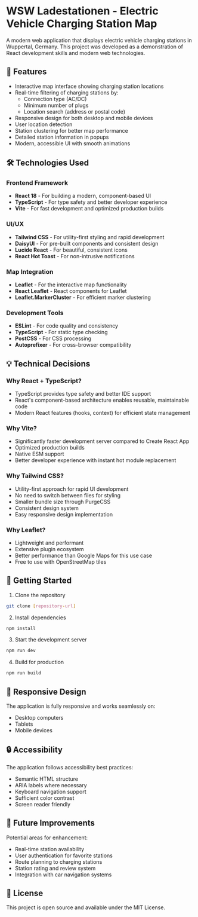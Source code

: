 # WSW Ladestationen - Electric Vehicle Charging Station Map

A modern web application that displays electric vehicle charging stations in Wuppertal, Germany. This project was developed as a demonstration of React development skills and modern web technologies.

## 🚀 Features

- Interactive map interface showing charging station locations
- Real-time filtering of charging stations by:
  - Connection type (AC/DC)
  - Minimum number of plugs
  - Location search (address or postal code)
- Responsive design for both desktop and mobile devices
- User location detection
- Station clustering for better map performance
- Detailed station information in popups
- Modern, accessible UI with smooth animations

## 🛠️ Technologies Used

### Frontend Framework

- **React 18** - For building a modern, component-based UI
- **TypeScript** - For type safety and better developer experience
- **Vite** - For fast development and optimized production builds

### UI/UX

- **Tailwind CSS** - For utility-first styling and rapid development
- **DaisyUI** - For pre-built components and consistent design
- **Lucide React** - For beautiful, consistent icons
- **React Hot Toast** - For non-intrusive notifications

### Map Integration

- **Leaflet** - For the interactive map functionality
- **React Leaflet** - React components for Leaflet
- **Leaflet.MarkerCluster** - For efficient marker clustering

### Development Tools

- **ESLint** - For code quality and consistency
- **TypeScript** - For static type checking
- **PostCSS** - For CSS processing
- **Autoprefixer** - For cross-browser compatibility

## 💡 Technical Decisions

### Why React + TypeScript?

- TypeScript provides type safety and better IDE support
- React's component-based architecture enables reusable, maintainable code
- Modern React features (hooks, context) for efficient state management

### Why Vite?

- Significantly faster development server compared to Create React App
- Optimized production builds
- Native ESM support
- Better developer experience with instant hot module replacement

### Why Tailwind CSS?

- Utility-first approach for rapid UI development
- No need to switch between files for styling
- Smaller bundle size through PurgeCSS
- Consistent design system
- Easy responsive design implementation

### Why Leaflet?

- Lightweight and performant
- Extensive plugin ecosystem
- Better performance than Google Maps for this use case
- Free to use with OpenStreetMap tiles

## 🚀 Getting Started

1. Clone the repository

```bash
git clone [repository-url]
```

2. Install dependencies

```bash
npm install
```

3. Start the development server

```bash
npm run dev
```

4. Build for production

```bash
npm run build
```

## 📱 Responsive Design

The application is fully responsive and works seamlessly on:

- Desktop computers
- Tablets
- Mobile devices

## 🔒 Accessibility

The application follows accessibility best practices:

- Semantic HTML structure
- ARIA labels where necessary
- Keyboard navigation support
- Sufficient color contrast
- Screen reader friendly

## 🎯 Future Improvements

Potential areas for enhancement:

- Real-time station availability
- User authentication for favorite stations
- Route planning to charging stations
- Station rating and review system
- Integration with car navigation systems

## 📄 License

This project is open source and available under the MIT License.
